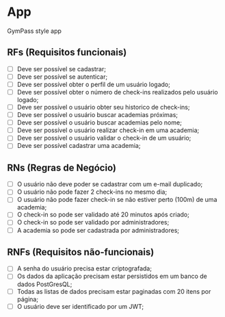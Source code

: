 # App

GymPass style app

## RFs (Requisitos funcionais)

- [ ] Deve ser possível se cadastrar;
- [ ] Deve ser possível se autenticar;
- [ ] Deve ser possível obter o perfil de um usuário logado;
- [ ] Deve ser possível obter o número de check-ins realizados pelo usuário logado;
- [ ] Deve ser possível o usuário obter seu historico de check-ins;
- [ ] Deve ser possível o usuário buscar academias próximas;
- [ ] Deve ser possível o usuário buscar academias pelo nome;
- [ ] Deve ser possível o usuário realizar check-in em uma academia;
- [ ] Deve ser possível o usuário validar o check-in de um usuário;
- [ ] Deve ser possível cadastrar uma academia;

## RNs (Regras de Negócio)

- [ ] O usuário não deve poder se cadastrar com um e-mail duplicado;
- [ ] O usuário não pode fazer 2 check-ins no mesmo dia;
- [ ] O usuário não pode fazer check-in se não estiver perto (100m) de uma academia;
- [ ] O check-in so pode ser validado até 20 minutos após criado;
- [ ] O check-in so pode ser validado por administradores;
- [ ] A academia so pode ser cadastrada por administradores;

## RNFs (Requisitos não-funcionais)

- [ ] A senha do usuário precisa estar criptografada;
- [ ] Os dados da aplicação precisam estar persistidos em um banco de dados PostGresQL;
- [ ] Todas as listas de dados precisam estar paginadas com 20 itens por página;
- [ ] O usuário deve ser identificado por um JWT;
